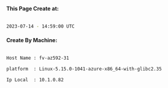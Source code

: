 
   
#### This Page Create at:

```bash

2023-07-14 - 14:59:00 UTC

```

#### Create By Machine:

```bash

Host Name : fv-az592-31

platform  : Linux-5.15.0-1041-azure-x86_64-with-glibc2.35

Ip Local  : 10.1.0.82

```

